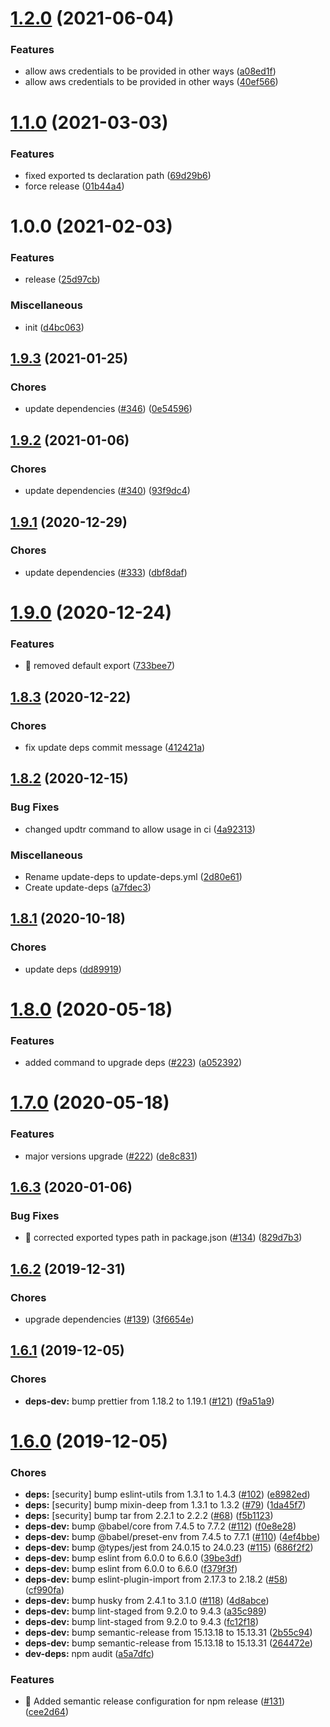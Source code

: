 # [1.2.0](https://github.com/rjchow/ethers-aws-kms-signer/compare/v1.1.0...v1.2.0) (2021-06-04)


### Features

* allow aws credentials to be provided in other ways ([a08ed1f](https://github.com/rjchow/ethers-aws-kms-signer/commit/a08ed1f7b84b97df3bb484f3206e5e10ecd49dae))
* allow aws credentials to be provided in other ways ([40ef566](https://github.com/rjchow/ethers-aws-kms-signer/commit/40ef566f7a5099e5e8b00d7a7c1e51a62285286b))

# [1.1.0](https://github.com/rjchow/ethers-aws-kms-signer/compare/v1.0.0...v1.1.0) (2021-03-03)


### Features

* fixed exported ts declaration path ([69d29b6](https://github.com/rjchow/ethers-aws-kms-signer/commit/69d29b66a99f9bc1c14157a3fd5b63cc420e84a2))
* force release ([01b44a4](https://github.com/rjchow/ethers-aws-kms-signer/commit/01b44a408e3dd77708717419c681ad1230bfb3f2))

# 1.0.0 (2021-02-03)


### Features

* release ([25d97cb](https://github.com/rjchow/ethers-aws-kms-signer/commit/25d97cb3a4e34f7c16e26798ffd889e6f953f758))


### Miscellaneous

* init ([d4bc063](https://github.com/rjchow/ethers-aws-kms-signer/commit/d4bc0631df3485f0b238fa1d45ff8062d7f78cbd))

## [1.9.3](https://github.com/rjchow/nod/compare/v1.9.2...v1.9.3) (2021-01-25)


### Chores

* update dependencies ([#346](https://github.com/rjchow/nod/issues/346)) ([0e54596](https://github.com/rjchow/nod/commit/0e54596741a9c41e0320dc6f52aaaa1a9f64ed64))

## [1.9.2](https://github.com/rjchow/nod/compare/v1.9.1...v1.9.2) (2021-01-06)


### Chores

* update dependencies ([#340](https://github.com/rjchow/nod/issues/340)) ([93f9dc4](https://github.com/rjchow/nod/commit/93f9dc47ec377f5b197348073c7d56a8fb5684f1))

## [1.9.1](https://github.com/rjchow/nod/compare/v1.9.0...v1.9.1) (2020-12-29)


### Chores

* update dependencies ([#333](https://github.com/rjchow/nod/issues/333)) ([dbf8daf](https://github.com/rjchow/nod/commit/dbf8daf553d5ec6d68d1ce06bbd05d5c4a3e2b8a))

# [1.9.0](https://github.com/rjchow/nod/compare/v1.8.3...v1.9.0) (2020-12-24)


### Features

* 🎸 removed default export ([733bee7](https://github.com/rjchow/nod/commit/733bee790e339154e1d2dde34cd952934d7e8800))

## [1.8.3](https://github.com/rjchow/nod/compare/v1.8.2...v1.8.3) (2020-12-22)


### Chores

* fix update deps commit message ([412421a](https://github.com/rjchow/nod/commit/412421a8902c8c4672a7264d0abbad01763b4976))

## [1.8.2](https://github.com/rjchow/nod/compare/v1.8.1...v1.8.2) (2020-12-15)


### Bug Fixes

* changed updtr command to allow usage in ci ([4a92313](https://github.com/rjchow/nod/commit/4a9231377151055767c32179b57b9bd8aa52fc06))


### Miscellaneous

* Rename update-deps to update-deps.yml ([2d80e61](https://github.com/rjchow/nod/commit/2d80e61881aac084be065cba057854a5599156e8))
* Create update-deps ([a7fdec3](https://github.com/rjchow/nod/commit/a7fdec34dd6a3f9ea09cb59a3ba9695291527deb))

## [1.8.1](https://github.com/rjchow/nod/compare/v1.8.0...v1.8.1) (2020-10-18)


### Chores

* update deps ([dd89919](https://github.com/rjchow/nod/commit/dd89919525e56f5eb605c8700c10e0e3f787e830))

# [1.8.0](https://github.com/rjchow/nod/compare/v1.7.0...v1.8.0) (2020-05-18)


### Features

* added command to upgrade deps ([#223](https://github.com/rjchow/nod/issues/223)) ([a052392](https://github.com/rjchow/nod/commit/a0523927832b8d34c5b9ae77adabe3a445aec0e7))

# [1.7.0](https://github.com/rjchow/nod/compare/v1.6.3...v1.7.0) (2020-05-18)


### Features

* major versions upgrade ([#222](https://github.com/rjchow/nod/issues/222)) ([de8c831](https://github.com/rjchow/nod/commit/de8c831e599488c64bede2d3c709f1b04c3a4aba))

## [1.6.3](https://github.com/rjchow/nod/compare/v1.6.2...v1.6.3) (2020-01-06)


### Bug Fixes

* 🐛 corrected exported types path in package.json ([#134](https://github.com/rjchow/nod/issues/134)) ([829d7b3](https://github.com/rjchow/nod/commit/829d7b3abf3ccf8f9b37f7c11dbf38ee807a66d3))

## [1.6.2](https://github.com/rjchow/nod/compare/v1.6.1...v1.6.2) (2019-12-31)


### Chores

* upgrade dependencies ([#139](https://github.com/rjchow/nod/issues/139)) ([3f6654e](https://github.com/rjchow/nod/commit/3f6654e66aa71f9e69578f683fb47bf0c279fcda))

## [1.6.1](https://github.com/rjchow/nod/compare/v1.6.0...v1.6.1) (2019-12-05)


### Chores

* **deps-dev:** bump prettier from 1.18.2 to 1.19.1 ([#121](https://github.com/rjchow/nod/issues/121)) ([f9a51a9](https://github.com/rjchow/nod/commit/f9a51a93139dbb61152b3568550443279967e7a3))

# [1.6.0](https://github.com/rjchow/nod/compare/v1.5.0...v1.6.0) (2019-12-05)


### Chores

* **deps:** [security] bump eslint-utils from 1.3.1 to 1.4.3 ([#102](https://github.com/rjchow/nod/issues/102)) ([e8982ed](https://github.com/rjchow/nod/commit/e8982edb1ec0c3cb2e5a971bd033737a637b31e9))
* **deps:** [security] bump mixin-deep from 1.3.1 to 1.3.2 ([#79](https://github.com/rjchow/nod/issues/79)) ([1da45f7](https://github.com/rjchow/nod/commit/1da45f74ba2de4d425a5a57c97f83c41cac6bb30))
* **deps:** [security] bump tar from 2.2.1 to 2.2.2 ([#68](https://github.com/rjchow/nod/issues/68)) ([f5b1123](https://github.com/rjchow/nod/commit/f5b1123031eea56e31ca5d1b082c7515906488b3))
* **deps-dev:** bump @babel/core from 7.4.5 to 7.7.2 ([#112](https://github.com/rjchow/nod/issues/112)) ([f0e8e28](https://github.com/rjchow/nod/commit/f0e8e28c34430de2f52771e2e25c2cfe5a1b7d9b))
* **deps-dev:** bump @babel/preset-env from 7.4.5 to 7.7.1 ([#110](https://github.com/rjchow/nod/issues/110)) ([4ef4bbe](https://github.com/rjchow/nod/commit/4ef4bbe622f2062fb2480f4cd83863e676e89e51))
* **deps-dev:** bump @types/jest from 24.0.15 to 24.0.23 ([#115](https://github.com/rjchow/nod/issues/115)) ([686f2f2](https://github.com/rjchow/nod/commit/686f2f29d521ff27ab9e9cee12e982433bacf50b))
* **deps-dev:** bump eslint from 6.0.0 to 6.6.0 ([39be3df](https://github.com/rjchow/nod/commit/39be3dff033552907838cbd2a658ae1dcc0ef68e))
* **deps-dev:** bump eslint from 6.0.0 to 6.6.0 ([f379f3f](https://github.com/rjchow/nod/commit/f379f3f9553e2a4024641be5746d30b2653f5092))
* **deps-dev:** bump eslint-plugin-import from 2.17.3 to 2.18.2 ([#58](https://github.com/rjchow/nod/issues/58)) ([cf990fa](https://github.com/rjchow/nod/commit/cf990fa505d98c19765165487f5df3da40f2275c))
* **deps-dev:** bump husky from 2.4.1 to 3.1.0 ([#118](https://github.com/rjchow/nod/issues/118)) ([4d8abce](https://github.com/rjchow/nod/commit/4d8abce43d646c7b41740699fa7a597d02c15d30))
* **deps-dev:** bump lint-staged from 9.2.0 to 9.4.3 ([a35c989](https://github.com/rjchow/nod/commit/a35c98935577da520d96bdef20f98bb740c1fff0))
* **deps-dev:** bump lint-staged from 9.2.0 to 9.4.3 ([fc12f18](https://github.com/rjchow/nod/commit/fc12f189a3a7d01de90de80c2d0c609aa6274c1d))
* **deps-dev:** bump semantic-release from 15.13.18 to 15.13.31 ([2b55c94](https://github.com/rjchow/nod/commit/2b55c9474e19f7ea23df95a21f185429371c435b))
* **deps-dev:** bump semantic-release from 15.13.18 to 15.13.31 ([264472e](https://github.com/rjchow/nod/commit/264472e74d7ed5ac76cc82e5485ed796cddb0f99))
* **dev-deps:** npm audit ([a5a7dfc](https://github.com/rjchow/nod/commit/a5a7dfcd3d825bb9c110c26e31391777a14a74b1))


### Features

* 🎸 Added semantic release configuration for npm release ([#131](https://github.com/rjchow/nod/issues/131)) ([cee2d64](https://github.com/rjchow/nod/commit/cee2d645cabff1f1b6ba50635e8fc2e993dd5ef8))

